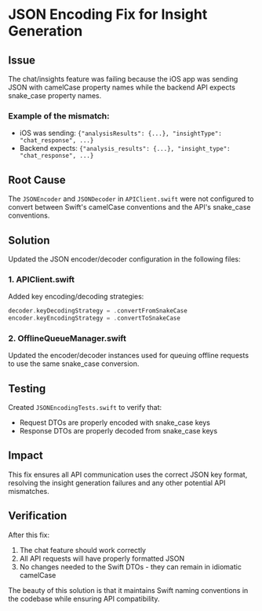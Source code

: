 # JSON Encoding Fix for Insight Generation

## Issue
The chat/insights feature was failing because the iOS app was sending JSON with camelCase property names while the backend API expects snake_case property names.

### Example of the mismatch:
- iOS was sending: `{"analysisResults": {...}, "insightType": "chat_response", ...}`
- Backend expects: `{"analysis_results": {...}, "insight_type": "chat_response", ...}`

## Root Cause
The `JSONEncoder` and `JSONDecoder` in `APIClient.swift` were not configured to convert between Swift's camelCase conventions and the API's snake_case conventions.

## Solution
Updated the JSON encoder/decoder configuration in the following files:

### 1. APIClient.swift
Added key encoding/decoding strategies:
```swift
decoder.keyDecodingStrategy = .convertFromSnakeCase
encoder.keyEncodingStrategy = .convertToSnakeCase
```

### 2. OfflineQueueManager.swift
Updated the encoder/decoder instances used for queuing offline requests to use the same snake_case conversion.

## Testing
Created `JSONEncodingTests.swift` to verify that:
- Request DTOs are properly encoded with snake_case keys
- Response DTOs are properly decoded from snake_case keys

## Impact
This fix ensures all API communication uses the correct JSON key format, resolving the insight generation failures and any other potential API mismatches.

## Verification
After this fix:
1. The chat feature should work correctly
2. All API requests will have properly formatted JSON
3. No changes needed to the Swift DTOs - they can remain in idiomatic camelCase

The beauty of this solution is that it maintains Swift naming conventions in the codebase while ensuring API compatibility.
